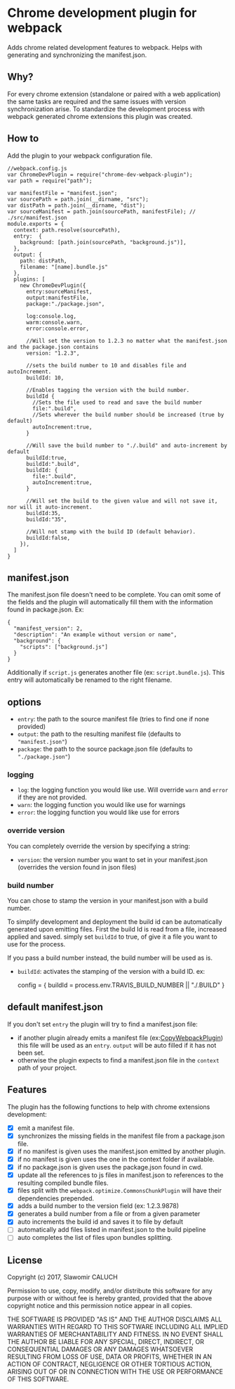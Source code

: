 # Chrome development plugin for webpack

Adds chrome related development features to webpack. Helps with generating and synchronizing the manifest.json.

## Why?
For every chrome extension (standalone or paired with a web application) the same tasks are required and the same issues with version synchronization arise.
To standardize the development process with webpack generated chrome extensions this plugin was created.

## How to
Add the plugin to your webpack configuration file.

    //webpack.config.js
    var ChromeDevPlugin = require("chrome-dev-webpack-plugin");
    var path = require("path");

    var manifestFile = "manifest.json";
    var sourcePath = path.join(__dirname, "src");
    var distPath = path.join(__dirname, "dist");
    var sourceManifest = path.join(sourcePath, manifestFile); // ./src/manifest.json
    module.exports = {
      context: path.resolve(sourcePath),
      entry:  {
        background: [path.join(sourcePath, "background.js")],
      },
      output: {
        path: distPath,
        filename: "[name].bundle.js"
      },
      plugins: [
        new ChromeDevPlugin({
          entry:sourceManifest,
          output:manifestFile,
          package:"./package.json",

          log:console.log,
          warm:console.warn,
          error:console.error,

          //Will set the version to 1.2.3 no matter what the manifest.json and the package.json contains
          version: "1.2.3",

          //sets the build number to 10 and disables file and autoIncrement.
          buildId: 10,

          //Enables tagging the version with the build number.
          buildId {
            //Sets the file used to read and save the build number
            file:".build",
            //Sets wherever the build number should be increased (true by default)
            autoIncrement:true,
          }

          //Will save the build number to "./.build" and auto-increment by default
          buildId:true,
          buildId:".build",
          buildId: {
            file:".build",
            autoIncrement:true,
          }
          
          //Will set the build to the given value and will not save it, nor will it auto-increment.
          buildId:35,
          buildId:"35",

          //Will not stamp with the build ID (default behavior).
          buildId:false,
        }),
      ]
    }

## manifest.json
The manifest.json file doesn't need to be complete. You can omit some of the fields and the plugin will automatically fill them with the information found in package.json.
Ex:

    {
      "manifest_version": 2,
      "description": "An example without version or name",
      "background": {
        "scripts": ["background.js"]
      }
    }

Additionally if `script.js` generates another file (ex: `script.bundle.js`). This entry will automatically be renamed to the right filename.

## options

 - `entry`: the path to the source manifest file (tries to find one if none provided)
 - `output`: the path to the resulting manifest file (defaults to `"manifest.json"`)
 - `package`: the path to the source package.json file (defaults to `"./package.json"`)

### logging

 - `log`: the logging function you would like use. Will override `warn` and `error` if they are not provided.
 - `warn`: the logging function you would like use for warnings
 - `error`: the logging function you would like use for errors

### override version
You can completely override the version by specifying a string:

 - `version`: the version number you want to set in your manifest.json (overrides the version found in json files)

### build number
You can chose to stamp the version in your manifest.json with a build number.

To simplify development and deployment the build id can be automatically generated upon emitting files. First the build Id is read from a file, increased applied and saved. simply set `buildId` to true, of give it a file you want to use for the process.

If you pass a build number instead, the build number will be used as is.
- `buildId`: activates the stamping of the version with a build ID. 
ex:

    config = {
      buildId = process.env.TRAVIS_BUILD_NUMBER || "./.BUILD"
    }


## default manifest.json
If you don't set `entry` the plugin will try to find a manifest.json file:

- if another plugin already emits a manifest file (ex:[CopyWebpackPlugin](https://github.com/kevlened/copy-webpack-plugin)) this file will be used as an `entry`. `output` will be auto filled if it has not been set.
- otherwise the plugin expects to find a manifest.json file in the `context` path of your project.

## Features 
The plugin has the following functions to help with chrome extensions development:

- [x] emit a manifest file.
- [x] synchronizes the missing fields in the manifest file from a package.json file.
- [x] if no manifest is given uses the manifest.json emitted by another plugin.
- [x] if no manifest is given uses the one in the context folder if available.
- [x] if no package.json is given uses the package.json found in cwd.
- [x] update all the references to js files in manifest.json to references to the resulting compiled bundle files.
- [x] files split with the `webpack.optimize.CommonsChunkPlugin` will have their dependencies prepended.
- [x] adds a build number to the version field (ex: 1.2.3.9878)
- [x] generates a build number from a file or from a given parameter
- [x] auto increments the build id and saves it to file by default
- [ ] automatically add files listed in manifest.json to the build pipeline
- [ ] auto completes the list of files upon bundles splitting.

## License

Copyright (c) 2017, Slawomir CALUCH

Permission to use, copy, modify, and/or distribute this software for any purpose with or without fee is hereby granted, provided that the above copyright notice and this permission notice appear in all copies.

THE SOFTWARE IS PROVIDED "AS IS" AND THE AUTHOR DISCLAIMS ALL WARRANTIES WITH REGARD TO THIS SOFTWARE INCLUDING ALL IMPLIED WARRANTIES OF MERCHANTABILITY AND FITNESS. IN NO EVENT SHALL THE AUTHOR BE LIABLE FOR ANY SPECIAL, DIRECT, INDIRECT, OR CONSEQUENTIAL DAMAGES OR ANY DAMAGES WHATSOEVER RESULTING FROM LOSS OF USE, DATA OR PROFITS, WHETHER IN AN ACTION OF CONTRACT, NEGLIGENCE OR OTHER TORTIOUS ACTION, ARISING OUT OF OR IN CONNECTION WITH THE USE OR PERFORMANCE OF THIS SOFTWARE.
